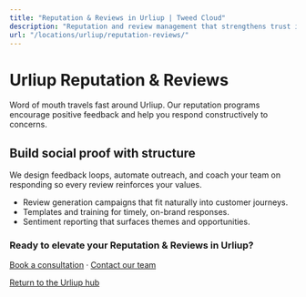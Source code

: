 ```yaml
---
title: "Reputation & Reviews in Urliup | Tweed Cloud"
description: "Reputation and review management that strengthens trust in Urliup."
url: "/locations/urliup/reputation-reviews/"
---
```


# Urliup Reputation & Reviews

Word of mouth travels fast around Urliup. Our reputation programs encourage positive feedback and help you respond constructively to concerns.

## Build social proof with structure

We design feedback loops, automate outreach, and coach your team on responding so every review reinforces your values.

- Review generation campaigns that fit naturally into customer journeys.
- Templates and training for timely, on-brand responses.
- Sentiment reporting that surfaces themes and opportunities.

### Ready to elevate your Reputation & Reviews in Urliup?

[Book a consultation](/consultation/) · [Contact our team](/contact/)

[Return to the Urliup hub](/locations/urliup/)
